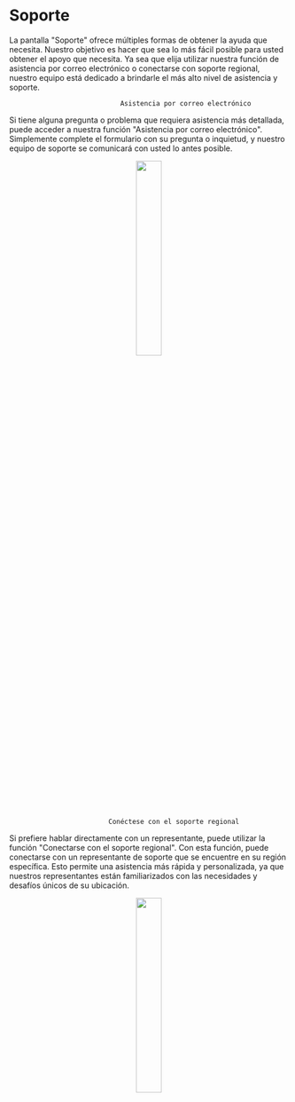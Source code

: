 # Soporte

La pantalla "Soporte" ofrece múltiples formas de obtener la ayuda que necesita. Nuestro objetivo es hacer que sea lo más fácil posible para usted obtener el apoyo que necesita. Ya sea que elija utilizar nuestra función de asistencia por correo electrónico o conectarse con soporte regional, nuestro equipo está dedicado a brindarle el más alto nivel de asistencia y soporte.

                                Asistencia por correo electrónico
Si tiene alguna pregunta o problema que requiera asistencia más detallada, puede acceder a nuestra función "Asistencia por correo electrónico". Simplemente complete el formulario con su pregunta o inquietud, y nuestro equipo de soporte se comunicará con usted lo antes posible. 

<p align="center"><img src="https://i.imgur.com/3QiM3Bi.gif" width="30%"></p>


                             Conéctese con el soporte regional 


Si prefiere hablar directamente con un representante, puede utilizar la función "Conectarse con el soporte regional". Con esta función, puede conectarse con un representante de soporte que se encuentre en su región específica. Esto permite una asistencia más rápida y personalizada, ya que nuestros representantes están familiarizados con las necesidades y desafíos únicos de su ubicación.

<p align="center"><img src="https://i.imgur.com/UhnaGSk.gif" width="30%"></p>
